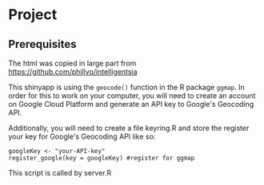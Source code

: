 # Project

## Prerequisites

The html was copied in large part from https://github.com/phillyo/intelligentsia

This shinyapp is using the `geocode()` function in the R package `ggmap`. In order for this to work on your computer, you will need to create an account on Google Cloud Platform and generate an API key to Google's Geocoding API.

Additionally, you will need to create a file keyring.R and store the register your key for Google's Geocoding API like so:

```{r eval = FALSE}
googleKey <- "your-API-key"
register_google(key = googleKey) #register for ggmap
```

This script is called by server.R